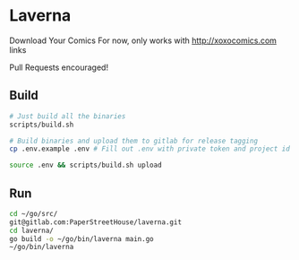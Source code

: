 # Laverna
Download Your Comics
For now, only works with http://xoxocomics.com links

Pull Requests encouraged!

## Build

```bash
# Just build all the binaries
scripts/build.sh

# Build binaries and upload them to gitlab for release tagging
cp .env.example .env # Fill out .env with private token and project id

source .env && scripts/build.sh upload

```

## Run
```bash
cd ~/go/src/
git@gitlab.com:PaperStreetHouse/laverna.git
cd laverna/
go build -o ~/go/bin/laverna main.go
~/go/bin/laverna
```
